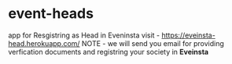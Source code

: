# event-heads
app for Resgistring as Head in Eveninsta 
visit - https://eveinsta-head.herokuapp.com/
NOTE - we will send you email for providing verfication documents and registring your society in  **Eveinsta**

